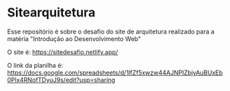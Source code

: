 # Sitearquitetura
Esse repositório é sobre o desafio do site de arquitetura realizado para a matéria "Introdução ao Desenvolvimento Web"

O site é: https://sitedesafio.netlify.app/

O link da planilha é: https://docs.google.com/spreadsheets/d/1lfZf5xwzw44AJNPIZbjyAuBUxEb0Plx4RNofTDyuJ9s/edit?usp=sharing 
